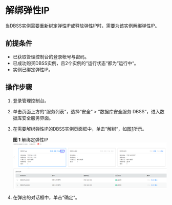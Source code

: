 # 解绑弹性IP<a name="ZH-CN_TOPIC_0111166438"></a>

当DBSS实例需要重新绑定弹性IP或释放弹性IP时，需要为该实例解绑弹性IP。

## 前提条件<a name="section26173815151056"></a>

-   已获取管理控制台的登录帐号与密码。
-   已成功购买DBSS实例，且2个实例的“运行状态“都为“运行中“。
-   实例已绑定弹性IP。

## 操作步骤<a name="section59621770151056"></a>

1.  登录管理控制台。
2.  单击页面上方的“服务列表“，选择“安全“  \>  “数据库安全服务 DBSS“，进入数据库安全服务界面。
3.  在需要解绑弹性IP的DBSS实例页面框中，单击“解绑“，如[图1](#fig47310583537)所示。

    **图 1**  解绑定弹性IP<a name="fig47310583537"></a>  
    ![](figures/解绑定弹性IP.png "解绑定弹性IP")

4.  在弹出的对话框中，单击“确定“。


